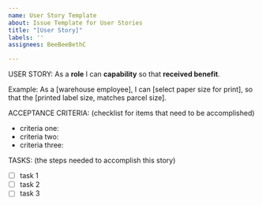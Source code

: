 ```yaml
---
name: User Story Template
about: Issue Template for User Stories
title: "[User Story]"
labels: ''
assignees: BeeBeeBethC

---
```


USER STORY:
As a **role** I can **capability** so that **received benefit**.

Example:
As a [warehouse employee], I can [select paper size for print], so that the [printed label size, matches parcel size].

ACCEPTANCE CRITERIA:
(checklist for items that need to be accomplished)
- criteria one:
- criteria two:
- criteria three:

TASKS:
(the steps needed to accomplish this story)
- [ ] task 1
- [ ] task 2
- [ ] task 3
